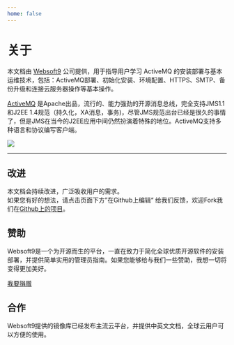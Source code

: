 ```yaml
---
home: false
---
```


# 关于

本文档由 [Websoft9](https://www.websoft9.com/) 公司提供，用于指导用户学习 ActiveMQ 的安装部署与基本运维技术，包括：ActiveMQ部署、初始化安装、环境配置、HTTPS、SMTP、备份升级和连接云服务器操作等基本操作。

[ActiveMQ](https://activemq.apache.org) 是Apache出品，流行的、能力强劲的开源消息总线，完全支持JMS1.1和J2EE 1.4规范（持久化，XA消息，事务)，尽管JMS规范出台已经是很久的事情了，但是JMS在当今的J2EE应用中间仍然扮演着特殊的地位。ActiveMQ支持多种语言和协议编写客户端。

![](http://libs.websoft9.com/Websoft9/DocsPicture/zh/activemq/activemq-logined-websoft9.png)

---

## 改进

本文档会持续改进，广泛吸收用户的需求。  
如果您有好的想法，请点击页面下方”在Github上编辑“ 给我们反馈，欢迎Fork我们在[Github上的项目](https://github.com/Websoft9/ansible-activemq)。

## 赞助

Websoft9是一个为开源而生的平台，一直在致力于简化全球优质开源软件的安装部署，并提供简单实用的管理员指南。如果您能够给与我们一些赞助，我想一切将变得更加美好。  

[我要捐赠](https://www.websoft9.com/aboutus/donate)

## 合作

Websoft9提供的镜像库已经发布主流云平台，并提供中英文文档，全球云用户可以方便的使用。  